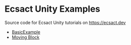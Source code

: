 # Ecsact Unity Examples

Source code for Ecsact Unity tutorials on <https://ecsact.dev>

* [BasicExample](https://ecsact.dev/start/tutorials/unity/basic-example)
* [Moving Block](https://ecsact.dev/start/tutorials/unity/moving-block)
